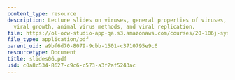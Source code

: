 ```yaml
---
content_type: resource
description: Lecture slides on viruses, general properties of viruses, viral structure,
  viral growth, animal virus methods, and viral replication.
file: https://ol-ocw-studio-app-qa.s3.amazonaws.com/courses/20-106j-systems-microbiology-fall-2006/c0a8c5348627c9c6c573a3f2af5243ac_slides06.pdf
file_type: application/pdf
parent_uid: a9bf6d70-8079-9cbb-1501-c3710795e9c6
resourcetype: Document
title: slides06.pdf
uid: c0a8c534-8627-c9c6-c573-a3f2af5243ac
---
```

